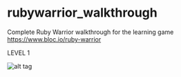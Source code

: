 rubywarrior_walkthrough
=======================

Complete Ruby Warrior walkthrough for the learning game https://www.bloc.io/ruby-warrior

LEVEL 1

![alt tag](http://i.imgur.com/pSoSea9.png)
